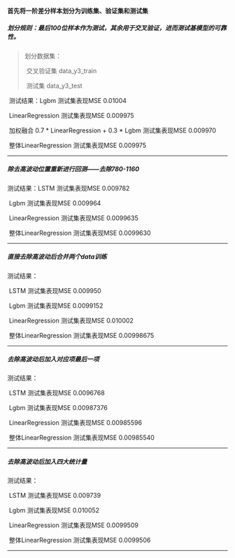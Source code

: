 #### 首先将一阶差分样本划分为训练集、验证集和测试集

##### 	划分规则：最后100位样本作为测试，其余用于交叉验证，进而测试基模型的可靠性。

> 划分数据集： 
>
> ​						交叉验证集 data_y3_train
>
> ​						测试集 data_y3_test

​	测试结果：Lgbm 测试集表现MSE 0.01004

​					   LinearRegression 测试集表现MSE 0.009975

​					   加权融合 0.7 *  LinearRegression + 0.3 *  Lgbm  测试集表现MSE 0.009970

​					   整体LinearRegression 测试集表现MSE 0.009975

***

##### 除去高波动位置重新进行回测——去除780-1160

测试结果：LSTM 测试集表现MSE 0.009782

​					Lgbm 测试集表现MSE 0.009964

​					LinearRegression 测试集表现MSE 0.0099635

​					整体LinearRegression 测试集表现MSE 0.0099630

***

##### 直接去除高波动后合并两个data训练

测试结果：

​					LSTM 测试集表现MSE 0.009950

​					Lgbm 测试集表现MSE 0.0099152

​					LinearRegression 测试集表现MSE 0.010002

​					整体LinearRegression 测试集表现MSE 0.00998675		

***

##### 去除高波动后加入对应项最后一项

测试结果：

​				   LSTM 测试集表现MSE 0.0096768

​				   Lgbm 测试集表现MSE 0.00987376

​				   LinearRegression 测试集表现MSE 0.00985596

​				   整体LinearRegression 测试集表现MSE 0.00985540		

***

##### 去除高波动后加入四大统计量

测试结果：

​				   LSTM 测试集表现MSE 0.009739

​				   Lgbm 测试集表现MSE 0.010052

​				   LinearRegression 测试集表现MSE 0.0099509

​				   整体LinearRegression 测试集表现MSE 0.0099506	

***



​				   

